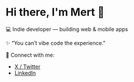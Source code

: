 # Hi there, I'm Mert 👋

💻 Indie developer — building web & mobile apps  

✨ “You can’t vibe code the experience.”

🔗 Connect with me:  
- [X / Twitter](https://x.com/m12napps)  
- [LinkedIn](https://www.linkedin.com/in/mertcelilozdin/)
